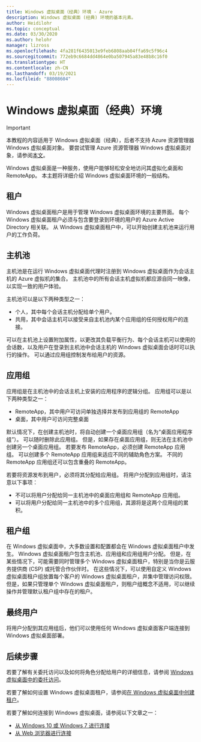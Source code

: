 ```yaml
---
title: Windows 虚拟桌面（经典）环境 - Azure
description: Windows 虚拟桌面 (经典) 环境的基本元素。
author: Heidilohr
ms.topic: conceptual
ms.date: 03/30/2020
ms.author: helohr
manager: lizross
ms.openlocfilehash: 4fa281f6435013e9feb6808aab04ffa69c5f96c4
ms.sourcegitcommit: 772eb9c6684dd4864e0ba507945a83e48b8c16f0
ms.translationtype: HT
ms.contentlocale: zh-CN
ms.lasthandoff: 03/19/2021
ms.locfileid: "88008604"
---
```

# <a name="windows-virtual-desktop-classic-environment"></a>Windows 虚拟桌面（经典）环境

>[!IMPORTANT]
>本教程的内容适用于 Windows 虚拟桌面（经典），后者不支持 Azure 资源管理器 Windows 虚拟桌面对象。 要尝试管理 Azure 资源管理器 Windows 虚拟桌面对象，请参阅[本文](../environment-setup.md)。

Windows 虚拟桌面是一种服务，使用户能够轻松安全地访问其虚拟化桌面和 RemoteApp。 本主题将详细介绍 Windows 虚拟桌面环境的一般结构。

## <a name="tenants"></a>租户

Windows 虚拟桌面租户是用于管理 Windows 虚拟桌面环境的主要界面。 每个 Windows 虚拟桌面租户必须与包含要登录到环境的用户的 Azure Active Directory 相关联。 从 Windows 虚拟桌面租户中，可以开始创建主机池来运行用户的工作负荷。

## <a name="host-pools"></a>主机池

主机池是在运行 Windows 虚拟桌面代理时注册到 Windows 虚拟桌面作为会话主机的 Azure 虚拟机的集合。 主机池中的所有会话主机虚拟机都应源自同一映像，以实现一致的用户体验。

主机池可以是以下两种类型之一：

- 个人，其中每个会话主机分配给单个用户。
- 共用，其中会话主机可以接受来自主机池内某个应用组的任何授权用户的连接。

可以在主机池上设置附加属性，以更改其负载平衡行为、每个会话主机可以使用的会话数，以及用户在登录到主机池中会话主机的 Windows 虚拟桌面会话时可以执行的操作。 可以通过应用组控制发布给用户的资源。

## <a name="app-groups"></a>应用组

应用组是在主机池中的会话主机上安装的应用程序的逻辑分组。 应用组可以是以下两种类型之一：

- RemoteApp，其中用户可访问单独选择并发布到应用组的 RemoteApp
- 桌面，其中用户可访问完整桌面

默认情况下，在创建主机池时，将自动创建一个桌面应用组（名为“桌面应用程序组”）。 可以随时删除此应用组。 但是，如果存在桌面应用组，则无法在主机池中创建另一个桌面应用组。 若要发布 RemoteApp，必须创建 RemoteApp 应用组。 可以创建多个 RemoteApp 应用组来适应不同的辅助角色方案。 不同的 RemoteApp 应用组还可以包含重叠的 RemoteApp。

若要将资源发布到用户，必须将其分配给应用组。 将用户分配到应用组时，请注意以下事项：

- 不可以将用户分配给同一主机池中的桌面应用组和 RemoteApp 应用组。
- 可以将用户分配给同一主机池中的多个应用组，其源将是这两个应用组的累积。

## <a name="tenant-groups"></a>租户组

在 Windows 虚拟桌面中，大多数设置和配置都会在 Windows 虚拟桌面租户中发生。 Windows 虚拟桌面租户包含主机池、应用组和应用组用户分配。 但是，在某些情况下，可能需要同时管理多个 Windows 虚拟桌面租户，特别是当你是云服务提供商 (CSP) 或托管合作伙伴时。 在这些情况下，可以使用自定义 Windows 虚拟桌面租户组放置每个客户的 Windows 虚拟桌面租户，并集中管理访问权限。 但是，如果只管理单个 Windows 虚拟桌面租户，则租户组概念不适用，可以继续操作并管理默认租户组中存在的租户。

## <a name="end-users"></a>最终用户

将用户分配到其应用组后，他们可以使用任何 Windows 虚拟桌面客户端连接到 Windows 虚拟桌面部署。

## <a name="next-steps"></a>后续步骤

若要了解有关委托访问以及如何将角色分配给用户的详细信息，请参阅 [Windows 虚拟桌面中的委托访问](delegated-access-virtual-desktop-2019.md)。

若要了解如何设置 Windows 虚拟桌面租户，请参阅[在 Windows 虚拟桌面中创建租户](tenant-setup-azure-active-directory.md)。

若要了解如何连接到 Windows 虚拟桌面，请参阅以下文章之一：

- [从 Windows 10 或 Windows 7 进行连接](connect-windows-7-10-2019.md)
- [从 Web 浏览器进行连接](connect-web-2019.md)
